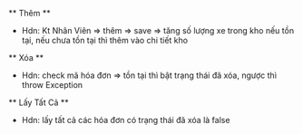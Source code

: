 ** Thêm **
- Hdn: Kt Nhân Viên => thêm => save => tăng số lượng xe trong kho nếu tồn tại, nếu chưa tồn tại thì thêm vào chi tiết kho


** Xóa **
- Hdn: check mã hóa đơn => tồn tại thì bật trạng thái đã xóa, ngược thì throw Exception


** Lấy Tất Cả **
- Hdn: lấy tất cả các hóa đơn có trạng thái đã xóa là false